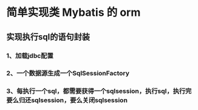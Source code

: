 # 简单实现类 Mybatis 的 orm

## 实现执行sql的语句封装

### 1、加载jdbc配置
### 2、一个数据源生成一个SqlSessionFactory
### 3、每执行一个sql，都需要获得一个sqlsession，执行sql，执行完要么归还sqlsession，要么关闭sqlsession

